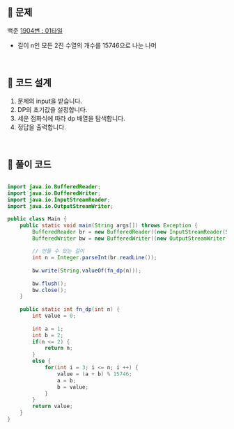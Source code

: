 ## 📌 문제
백준 [1904번 : 01타일](https://www.acmicpc.net/problem/1904)

- 길이 n인 모든 2진 수열의 개수를 15746으로 나눈 나머

<br>

## 📌 코드 설계
1. 문제의 input을 받습니다.
2. DP의 초기값을 설정합니다.
3. 세운 점화식에 따라 dp 배열을 탐색합니다.
4. 정답을 출력합니다.

<br>

## 📌 풀이 코드

```java

import java.io.BufferedReader;
import java.io.BufferedWriter;
import java.io.InputStreamReader;
import java.io.OutputStreamWriter;

public class Main {
	public static void main(String args[]) throws Exception {
		BufferedReader br = new BufferedReader((new InputStreamReader(System.in)));
		BufferedWriter bw = new BufferedWriter((new OutputStreamWriter(System.out)));
		
		// 만들 수 있는 길이
		int n = Integer.parseInt(br.readLine());
		
		bw.write(String.valueOf(fn_dp(n)));
		
		bw.flush();
		bw.close();
	}
	
	public static int fn_dp(int n) {
		int value = 0;
		
		int a = 1;
		int b = 2;
		if(n <= 2) {
			return n;
		}
		else {
			for(int i = 3; i <= n; i ++) {
				value = (a + b) % 15746;
				a = b;
				b = value;
			}
		}
		return value;
	}
}
